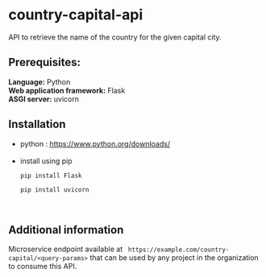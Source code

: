 # country-capital-api

  API to retrieve the name of the country for the given capital city.

## Prerequisites:
   **Language:** Python<br/>
   **Web application framework:** Flask<br/>
   **ASGI server:** uvicorn<br/>

## Installation
- python : https://www.python.org/downloads/<br/><br/>
- install using pip
   ```
   pip install Flask
   ```
   ```
   pip install uvicorn
   ```                  
 <br/>
  
## Additional information
   Microservice endpoint available at `` https://example.com/country-capital/<query-params>`` that can be used by any project in the organization to consume this API.
  
